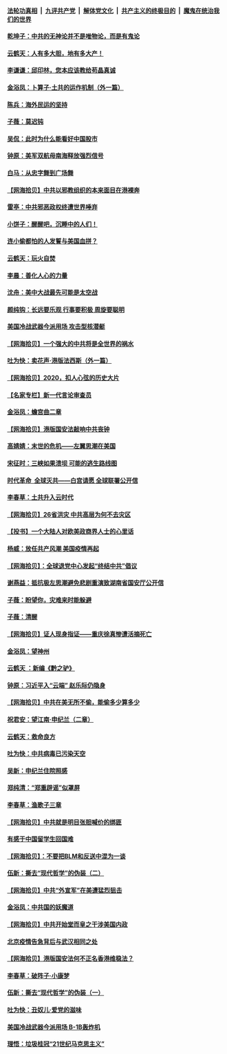 ####  [法轮功真相](../../../../basic/blob/master/README.md?t=07070431) &nbsp;|&nbsp; [九评共产党](../../../../9ping.md/blob/master/README.md?t=07070431) &nbsp;|&nbsp; [解体党文化](../../../../jtdwh.md/blob/master/README.md?t=07070431)  &nbsp;|&nbsp; [共产主义的终极目的](../../../../gczydzjmd.md/blob/master/README.md?t=07070431) &nbsp;|&nbsp; [魔鬼在统治我们的世界](../../../../mgztzwmdsj.md/blob/master/README.md?t=07070431) 

#### [乾坤子：中共的无神论并不是唯物论，而是有鬼论](../pages/nsc993/n12235337.md?t=07070431) 

#### [云鹤天：人有多大胆，地有多大产！](../pages/nsc993/n12235180.md?t=07070431) 

#### [李谦谦：邱印林，您本应该教给苟晶真诚](../pages/nsc993/n12235016.md?t=07070431) 

#### [金浴凤：卜算子·土共的运作机制（外一篇）](../pages/nsc993/n12234986.md?t=07070431) 

#### [陈兵：海外民运的坚持](../pages/nsc993/n12234976.md?t=07070431) 

#### [子薇：莫迟钝](../pages/nsc993/n12234945.md?t=07070431) 

#### [吴侃：此时为什么能看好中国股市](../pages/nsc993/n12234791.md?t=07070431) 

#### [钟原：美军双航母南海释放强烈信号](../pages/nsc993/n12234757.md?t=07070431) 

#### [白马：从忠字舞到广场舞](../pages/nsc993/n12233793.md?t=07070431) 

#### [【网海拾贝】中共以邪教组织的本来面目在港裸奔](../pages/nsc993/n12233705.md?t=07070431) 

#### [雷亭：中共邪恶政权终遭世界唾弃](../pages/nsc993/n12233527.md?t=07070431) 

#### [小饼子：醒醒吧，沉睡中的人们！](../pages/nsc993/n12233462.md?t=07070431) 

#### [连小偷都怕的人发誓与美国血拼？](../pages/nsc993/n12233384.md?t=07070431) 

#### [云鹤天：玩火自焚](../pages/nsc993/n12233200.md?t=07070431) 

#### [李晨：善化人心的力量](../pages/nsc993/n12232209.md?t=07070431) 

#### [沈舟：美中大战最先可能是太空战](../pages/nsc993/n12232144.md?t=07070431) 

#### [颜纯钩：长远要乐观 行事要积极 周旋要聪明](../pages/nsc993/n12231992.md?t=07070431) 

#### [美国冷战武器今派用场 攻击型核潜艇](../pages/nsc993/n12231191.md?t=07070431) 

#### [【网海拾贝】一个强大的中共将是全世界的祸水](../pages/nsc993/n12231562.md?t=07070431) 

#### [吐为快：卖花声‧港版法西斯（外一篇）](../pages/nsc993/n12229898.md?t=07070431) 

#### [【网海拾贝】2020，扣人心弦的历史大片](../pages/nsc993/n12229171.md?t=07070431) 

#### [【名家专栏】新一代言论审查员](../pages/nsc993/n12227794.md?t=07070431) 

#### [金浴凤：蟾宫曲二章](../pages/nsc993/n12228984.md?t=07070431) 

#### [【网海拾贝】港版国安法敲响中共丧钟](../pages/nsc993/n12226956.md?t=07070431) 

#### [高婧婧：末世的危机——左翼思潮在美国](../pages/nsc993/n12226818.md?t=07070431) 

#### [宋征时：三峡如果溃坝 可能的逃生路线图](../pages/nsc993/n12226226.md?t=07070431) 

#### [时代革命  全球灭共——白宫请愿 全球联署公开信](../pages/nsc993/n12226179.md?t=07070431) 

#### [李春草：土共升入云时代](../pages/nsc993/n12223920.md?t=07070431) 

#### [【网海拾贝】26省洪灾 中共高层为何不去灾区](../pages/nsc993/n12223360.md?t=07070431) 

#### [【投书】一个大陆人对欧美政商界人士的心里话](../pages/nsc993/n12221489.md?t=07070431) 

#### [杨威：放任共产风潮 美国疫情再起](../pages/nsc993/n12220695.md?t=07070431) 

#### [【网海拾贝】：全球退党中心发起“终结中共”倡议](../pages/nsc993/n12220970.md?t=07070431) 

#### [谢燕益：抵抗极左思潮避免悲剧重演致湖南省国安厅公开信](../pages/nsc993/n12218887.md?t=07070431) 

#### [子薇：盼望你，灾难来时能躲避](../pages/nsc993/n12218425.md?t=07070431) 

#### [子薇：清醒](../pages/nsc993/n12218396.md?t=07070431) 

#### [【网海拾贝】证人现身指证——重庆徐真惨遭活摘死亡](../pages/nsc993/n12218278.md?t=07070431) 

#### [金浴凤：望神州](../pages/nsc993/n12218049.md?t=07070431) 

#### [云鹤天 ：新编《黔之驴》](../pages/nsc993/n12218038.md?t=07070431) 

#### [钟原：习近平入“云端” 赵乐际仍隐身](../pages/nsc993/n12217720.md?t=07070431) 

#### [【网海拾贝】中共在美无所不偷，能偷多少算多少](../pages/nsc993/n12216875.md?t=07070431) 

#### [祝君安：望江南·申纪兰（二章）](../pages/nsc993/n12216556.md?t=07070431) 

#### [云鹤天：救命良方](../pages/nsc993/n12216543.md?t=07070431) 

#### [吐为快：中共病毒已污染天空](../pages/nsc993/n12215786.md?t=07070431) 

#### [吴新：申纪兰住院照感](../pages/nsc993/n12215730.md?t=07070431) 

#### [郑纯清：“郑重辟谣”似罩屏](../pages/nsc993/n12215700.md?t=07070431) 

#### [李春草：渔歌子三章](../pages/nsc993/n12215653.md?t=07070431) 

#### [【网海拾贝】中共就是明目张胆喊价的绑匪](../pages/nsc993/n12215381.md?t=07070431) 

#### [有感于中国留学生回国难](../pages/nsc993/n12212960.md?t=07070431) 

#### [【网海拾贝】：不要把BLM和反送中混为一谈](../pages/nsc993/n12213076.md?t=07070431) 

#### [伍新：撕去“现代哲学”的伪装（二）](../pages/nsc993/n12211310.md?t=07070431) 

#### [【网海拾贝】中共“外宣军”在美遭猛烈狙击](../pages/nsc993/n12211190.md?t=07070431) 

#### [金浴凤：中共国的妖魔道](../pages/nsc993/n12208163.md?t=07070431) 

#### [【网海拾贝】中共开始堂而皇之干涉美国内政](../pages/nsc993/n12205646.md?t=07070431) 

#### [北京疫情告急背后与武汉相同之处](../pages/nsc993/n12201610.md?t=07070431) 

#### [【网海拾贝】港版国安法何不正名香港维稳法？](../pages/nsc993/n12203675.md?t=07070431) 

#### [李春草：破阵子·小康梦](../pages/nsc993/n12202996.md?t=07070431) 

#### [伍新：撕去“现代哲学”的伪装（一）](../pages/nsc993/n12202666.md?t=07070431) 

#### [吐为快：丑奴儿·爱党的滋味](../pages/nsc993/n12202630.md?t=07070431) 

#### [美国冷战武器今派用场 B-1B轰炸机](../pages/nsc993/n12202368.md?t=07070431) 

#### [理悟：垃圾桂冠“21世纪马克思主义”](../pages/nsc993/n12201220.md?t=07070431) 

